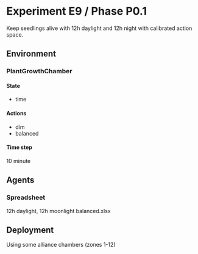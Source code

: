 # Experiment E9 / Phase P0.1

Keep seedlings alive with 12h daylight and 12h night with calibrated action
space.

## Environment
### PlantGrowthChamber
#### State
  - time

#### Actions
  - dim
  - balanced

#### Time step
10 minute

## Agents
### Spreadsheet
12h daylight, 12h moonlight
balanced.xlsx

## Deployment
Using some alliance chambers (zones 1-12)
